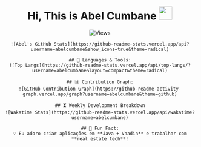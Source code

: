 
<h1 align="center">Hi, This is Abel Cumbane <img src="https://media.giphy.com/media/hvRJCLFzcasrR4ia7z/giphy.gif" width="35px"></h1>

<div align="center">
  
![Views](https://komarev.com/ghpvc/?username=abelcumbane)
  
</div>

<div align="center">

    ![Abel's GitHub Stats](https://github-readme-stats.vercel.app/api?username=abelcumbane&show_icons=true&theme=radical)

    ## 🚀 Languages & Tools:
    ![Top Langs](https://github-readme-stats.vercel.app/api/top-langs/?username=abelcumbane&layout=compact&theme=radical)

    ## 📊 Contribution Graph:
    ![GitHub Contribution Graph](https://github-readme-activity-graph.vercel.app/graph?username=abelcumbane&theme=github)

    ## ⏳ Weekly Development Breakdown
    ![Wakatime Stats](https://github-readme-stats.vercel.app/api/wakatime?username=abelcumbane)

    ## 🚀 Fun Fact:
    💡 Eu adoro criar aplicações em **Java + Vaadin** e trabalhar com **real estate tech**!
</div>